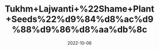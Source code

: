 ---
title: 'Tukhm+Lajwanti+%22Shame+Plant+Seeds%22%d9%84%d8%ac%d9%88%d9%86%d8%aa%db%8c'
date: '2022-10-06' 
metatag: '' 
inventory: '0' 
draft: false 
# meta description 
shortDescripton: 'Lajwanti%ef%bf%bdseeds+are+very+effective+ayurvedic+herb+for+premature+ejaculation+and+Impotency.+It+thickens+the+semen+and+increases+the+sperm%ef%bf%bd.'
description: 'Seed'
longdescription: ''
featured: True
# product Price
price: '60.0'
# Product Short Description
shortDescription: 'Lajwanti%ef%bf%bdseeds+are+very+effective+ayurvedic+herb+for+premature+ejaculation+and+Impotency.+It+thickens+the+semen+and+increases+the+sperm%ef%bf%bd.'
productID: '94A02CE6-9E2A-ED11-9968-005056B3A416'
type: 'products'
category: 'Seed' 
thumnailproduct: 'https://eraconnect.blob.core.windows.net/product-images/aminsaddiquidawakhana/94A02CE6-9E2A-ED11-9968-005056B3A416.webp' 
images:
  - image: 'https://eraconnect.blob.core.windows.net/product-images/aminsaddiquidawakhana/94A02CE6-9E2A-ED11-9968-005056B3A416.webp'  
Variants:
---